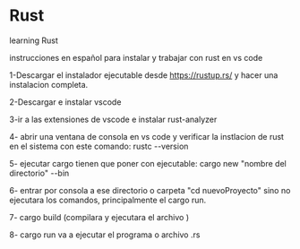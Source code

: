 # Rust
learning Rust

instrucciones en español para instalar y trabajar con rust en vs code

1-Descargar el instalador ejecutable desde https://rustup.rs/ y hacer una instalacion completa.

2-Descargar e instalar vscode

3-ir a las extensiones de vscode e instalar rust-analyzer

4- abrir una ventana de consola en vs code y verificar la instlacion de rust en el sistema con este comando:  rustc --version 

5- ejecutar cargo  tienen que poner con ejecutable: cargo new "nombre del directorio" --bin

6- entrar por consola a ese directorio o carpeta "cd nuevoProyecto" sino no ejecutara los comandos, principalmente el cargo run.

7- cargo build (compilara y ejecutara el archivo )

8- cargo run va a ejecutar el programa o archivo .rs
